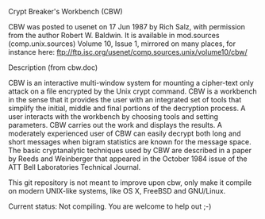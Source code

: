 Crypt Breaker's Workbench (CBW)

CBW was posted to usenet on 17 Jun 1987 by Rich Salz, with permission from the author Robert W. Baldwin. It is available in mod.sources (comp.unix.sources) Volume 10, Issue 1, mirrored on many places, for instance here: ftp://ftp.isc.org/usenet/comp.sources.unix/volume10/cbw/

Description (from cbw.doc)

CBW is an interactive multi-window system for mounting a cipher-text only attack on a file encrypted by the Unix crypt command. CBW is a workbench in the sense that it provides the user with an integrated set of tools that simplify the initial, middle and final portions of the decryption process. A user interacts with the workbench by choosing tools and setting parameters. CBW carries out the work and displays the results. A moderately experienced user of CBW can easily decrypt both long and short messages when bigram statistics are known for the message space. The basic cryptanalytic techniques used by CBW are described in a paper by Reeds and Weinberger that appeared in the October 1984 issue of the ATT Bell Laboratories Technical Journal.

This git repository is not meant to improve upon cbw, only make it compile on modern UNIX-like systems, like OS X, FreeBSD and GNU/Linux.

Current status: Not compiling. You are welcome to help out ;-)
